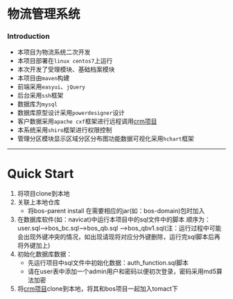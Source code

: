 
# 物流管理系统
### Introduction
* 本项目为物流系统二次开发
* 本项目部署在`linux centos7`上运行
* 本次开发了受理模块、基础档案模块
* 本项目由`maven`构建
* 前端采用`easyui`、`jQuery`
* 后台采用`ssh`框架
* 数据库为`mysql`
* 数据库原型设计采用`powerdesigner`设计
* 客户数据采用`apache cxf`框架进行远程调用[crm项目](https://github.com/Scavenger-s/crm.git)
* 本系统采用`shiro`框架进行权限控制
* 管理分区模块显示区域分区分布图功能数据可视化采用`hchart`框架
---
# Quick Start
1. 将项目clone到本地
2. 关联上本地仓库
   * 将bos-parent install 在需要相应的jar(如：bos-domain)包时加入
3. 在数据库软件(如：navicat)中运行本项目中的sql文件中的脚本
   顺序为：
   user.sql-->bos_bc.sql-->bos_qb.sql
   -->bos_qbv1.sql(注：运行过程中可能会出现外键冲突的情况，如出现请现将对应分外键删除，运行完sql脚本后再将外键加上)
4. 初始化数据库数据：
   * 先运行项目中sql文件中初始化数据：auth_function.sql脚本
   * 请在user表中添加一个admin用户和密码以便初次登录，密码采用md5算法加密
5. 将[crm项目](https://github.com/Scavenger-s/crm.git)clone到本地，将其和bos项目一起加入tomact下

